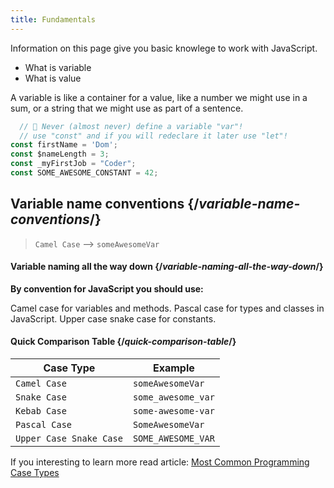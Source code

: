 ```yaml
---
title: Fundamentals
---
```


<Intro>

Information on this page give you basic knowlege to work with JavaScript.

</Intro>

<YouWillLearn isChapter={false}>

- What is variable
- What is value

</YouWillLearn>

A variable is like a container for a value, like a number we might use in a sum, or a string that we might use as part of a sentence.

```js
  // 🔴 Never (almost never) define a variable "var"!
  // use "const" and if you will redeclare it later use "let"!
const firstName = 'Dom';
const $nameLength = 3;
const _myFirstJob = "Coder";
const SOME_AWESOME_CONSTANT = 42;
```

## Variable name conventions {/*variable-name-conventions*/}

> `Camel Case` --> `someAwesomeVar`

<DeepDive>

#### Variable naming all the way down {/*variable-naming-all-the-way-down*/}

**By convention for JavaScript you should use:**

Camel case for variables and methods.
Pascal case for types and classes in JavaScript.
Upper case snake case for constants.

#### Quick Comparison Table {/*quick-comparison-table*/}

| Case Type                    | Example               |
| ---------------------------- | --------------------- |
| `Camel Case`                 | `someAwesomeVar`      |
| `Snake Case`                 | `some_awesome_var`    |
| `Kebab Case`                 | `some-awesome-var`    |
| `Pascal Case`                | `SomeAwesomeVar`      |
| `Upper Case Snake Case`      | `SOME_AWESOME_VAR`    |

If you interesting to learn more read article: [Most Common Programming Case Types](https://dev.to/chaseadamsio/most-common-programming-case-types-30h9)

</DeepDive>

